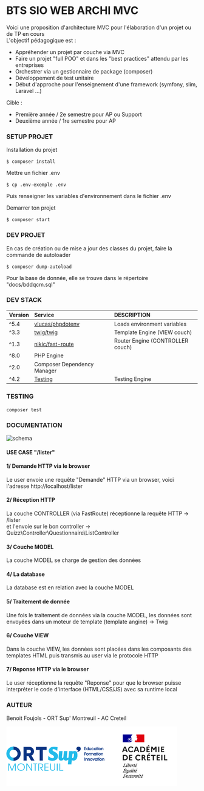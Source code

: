 # BTS SIO WEB ARCHI MVC
Voici une proposition d'architecture MVC pour l'élaboration d'un projet ou de TP en cours \
L'objectif pédagogique est :
- Appréhender un projet par couche via MVC
- Faire un projet "full POO" et dans les "best practices" attendu par les entreprises
- Orchestrer via un gestionnaire de package (composer)
- Développement de test unitaire
- Début d'approche pour l'enseignement d'une framework (symfony, slim, Laravel ...)

Cible :
- Première année / 2e semestre pour AP ou Support
- Deuxième année / 1re semestre pour AP 

### SETUP PROJET
Installation du projet
````
$ composer install
````

Mettre un fichier .env
````
$ cp .env-exemple .env
````
Puis renseigner les variables d'environnement dans le fichier .env

Demarrer ton projet
````
$ composer start
````

### DEV PROJET
En cas de création ou de mise a jour des classes du projet, faire la commande de autoloader
````
$ composer dump-autoload 
````
Pour la base de donnée, elle se trouve dans le répertoire "docs/bddqcm.sql"

### DEV STACK
| Version    | Service                                                             | DESCRIPTION                      |
|:-----------|:--------------------------------------------------------------------|:---------------------------------|
| ^5.4       | [vlucas/phpdotenv](https://packagist.org/packages/vlucas/phpdotenv) | Loads environment variables      |
| ^3.3       | [twig/twig](https://packagist.org/packages/twig/twig)               | Template Engine (VIEW couch)     |
| ^1.3       | [nikic/fast-route](https://packagist.org/packages/nikic/fast-route) | Router Engine (CONTROLLER couch) |
| ^8.0       | PHP Engine                                                          |                                  |  
| ^2.0       | Composer Dependency Manager                                         |                                  | 
| ^4.2       | [Testing](https://codeception.com/)                                 | Testing Engine                   |

### TESTING

```
composer test
```

### DOCUMENTATION

![schema](https://github.com/bfoujols/BTS-SIO-WEB-ARCHI-MVC/blob/main/docs/Concept-MVC.png?raw=true)

#### USE CASE "/lister"

#### 1/ Demande HTTP via le browser
Le user envoie une requête "Demande" HTTP via un browser, voici l'adresse http://localhost/lister
#### 2/ Réception HTTP
La couche CONTROLLER (via FastRoute) réceptionne la requête HTTP -> /lister \
et l'envoie sur le bon controller -> Quizz\Controller\Questionnaire\ListController
#### 3/ Couche MODEL
La couche MODEL se charge de gestion des données
#### 4/ La database
La database est en relation avec la couche MODEL
#### 5/ Traitement de donnée
Une fois le traitement de données via la couche MODEL, les données sont envoyées dans un moteur de template (template angine) -> Twig
#### 6/ Couche VIEW
Dans la couche VIEW, les données sont placées dans les composants des templates HTML puis transmis au user via le protocole HTTP
#### 7/ Reponse HTTP via le browser
Le user réceptionne la requête "Reponse" pour que le browser puisse interpréter le code d'interface (HTML/CSS/JS) avec sa runtime local

### AUTEUR
Benoit Foujols - ORT Sup' Montreuil - AC Creteil

![signature](https://github.com/bfoujols/bfoujols/blob/main/assets/bfoujols-sign.png?raw=true)
